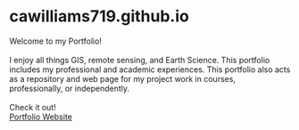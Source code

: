# cawilliams719.github.io

Welcome to my Portfolio! <br></br>
I enjoy all things GIS, remote sensing, and Earth Science. This portfolio includes my professional and academic experiences. This portfolio also acts as a repository and web page for my project work in courses, professionally, or independently.<br></br>
Check it out! <br> [Portfolio Website](https://3DWorldBuilder.github.io/)
